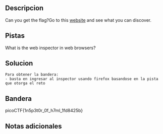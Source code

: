 ## Descripcion
Can you get the flag?Go to this [website](http://saturn.picoctf.net:49699/) and see what you can discover.

## Pistas
What is the web inspector in web browsers?

## Solucion
```
Para obtener la bandera:
- basta en ingresar al inspector usando firefox basandose en la pista que otorga el reto

```

## Bandera
picoCTF{1n5p3t0r_0f_h7ml_1fd8425b}
## Notas adicionales

